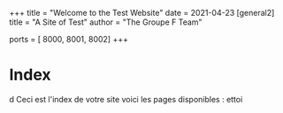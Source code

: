 +++
title = "Welcome to the Test Website"
date = 2021-04-23
[general2]
title = "A Site of Test"
author = "The Groupe F Team"

ports = [ 8000, 8001, 8002]
+++

# Index
d
Ceci est l'index de votre site voici les pages disponibles :
ettoi